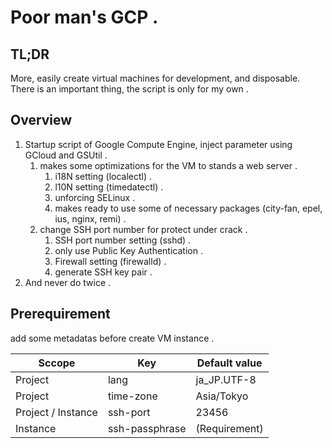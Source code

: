# Poor man's GCP .

## TL;DR

More, easily create virtual machines for development, and disposable.  
There is an important thing, the script is only for my own  .

## Overview
1. Startup script of Google Compute Engine, inject parameter using GCloud and GSUtil .
    1. makes some optimizations for the VM to stands a web server .
        1. i18N setting (localectl) .
        1. l10N setting (timedatectl) .
        1. unforcing SELinux .
        1. makes ready to use some of necessary packages (city-fan, epel, ius, nginx, remi) .
    1. change SSH port number for protect under crack .
        1. SSH port number setting (sshd) .
        1. only use Public Key Authentication .
        1. Firewall setting (firewalld) .
        1. generate SSH key pair .
1. And never do twice .

## Prerequirement

add some metadatas before create VM instance .

| Sccope | Key | Default value | 
----|----|---- 
| Project | lang | ja_JP.UTF-8 | 
| Project | time-zone | Asia/Tokyo | 
| Project / Instance | ssh-port | 23456 | 
| Instance | ssh-passphrase |(Requirement) | 

